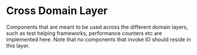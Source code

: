 # Cross Domain Layer
Components that are meant to be used across the different domain layers, such as test helping frameworks, performance counters etc are implemented here.
Note that no components that invoke IO should reside in this layer.